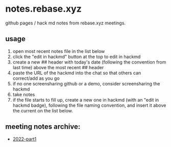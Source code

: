 # notes.rebase.xyz

github pages / hack md notes from rebase.xyz meetings.

## usage 

1. open most recent notes file in the list below
2. click the "edit in hackmd" button at the top to edit in hackmd
3. create a new ## header with today's date (following the convention from last time) above the most recent ## header
4. paste the URL of the hackmd into the chat so that others can correct/add as you go
5. if no one screensharing github or a demo, consider screensharing the hackmd
6. take notes
7. if the file starts to fill up, create a new one in hackmd (with an "edit in hackmd badge), following the file naming convention, and insert it above the current on the list below.

## meeting notes archive:

- [2022-part1](./meetings/2022-part1.md)
